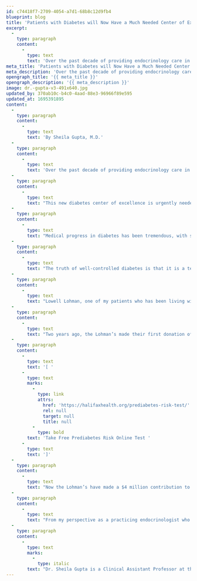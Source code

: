 ```yaml
---
id: c74418f7-2709-4054-a7d1-68b8c12d9fb4
blueprint: blog
title: 'Patients with Diabetes will Now Have a Much Needed Center of Excellence for Care, Education and Resources'
excerpt:
  -
    type: paragraph
    content:
      -
        type: text
        text: 'Over the past decade of providing endocrinology care in Volusia County, I have been astounded by the pressing, if not crushing, demand for diabetes care.'
meta_title: 'Patients with Diabetes will Now Have a Much Needed Center of Excellence for Care, Education and Resources'
meta_description: 'Over the past decade of providing endocrinology care in Volusia County, I have been astounded by the pressing, if not crushing, demand for diabetes care.'
opengraph_title: '{{ meta_title }}'
opengraph_description: '{{ meta_description }}'
image: dr.-gupta-v3-491x640.jpg
updated_by: 370ab10c-b4c0-4aad-88e3-96966f89e595
updated_at: 1695391895
content:
  -
    type: paragraph
    content:
      -
        type: text
        text: 'By Sheila Gupta, M.D.'
  -
    type: paragraph
    content:
      -
        type: text
        text: 'Over the past decade of providing endocrinology care in Volusia County, I have been astounded by the pressing, if not crushing, demand for diabetes care. Shortly after I opened my clinic, we met capacity and were no longer able to accept new patients with diabetes except on a limited case-by-case basis. Volusia and Flagler counties have higher than average numbers of patients with diabetes compared to the rest of Florida. Because we have very few endocrinologists, specialists who treat diabetes, our hardworking primary care physicians provide the bulk of diabetes care. Diabetes care in our community will soon change with the recently announced Lohman Diabetes Center of Excellence.'
  -
    type: paragraph
    content:
      -
        type: text
        text: "This new diabetes center of excellence is urgently needed to meet the needs of our community. Uncontrolled diabetes is the number one cause of adult blindness, the number one cause of kidney failure requiring dialysis, and the number one cause of foot amputations.\_ Conversely, well-controlled diabetes is the number one cause of absolutely NOTHING.\_ In other words, if we treat diabetes well and we treat it early, we can prevent many complications associated with the disease.\_ With access to proper care, patients can live a remarkably high quality of life."
  -
    type: paragraph
    content:
      -
        type: text
        text: "Medical progress in diabetes has been tremendous, with several new insulins available and multiple new classes of oral and injectable medications on the market.\_\_ All endocrinologists agree that technology is the future of diabetes treatment.\_ We routinely use continuous glucose monitoring systems that use sensors that attach to the skin to minimize the need for pricking the fingertip to check blood sugars.\_ These monitoring systems communicate with insulin pumps and allow for more fine-tuned adjustments.\_ These advances are challenging to keep pace with, particularly for primary care providers who are treating multiple other disease processes simultaneously.\_"
  -
    type: paragraph
    content:
      -
        type: text
        text: "The truth of well-controlled diabetes is that it is a team effort – the patient, the patient’s family, the endocrinologist, the primary care physician, diabetes educators, and others.\_\_ The entire team is integral to a successful outcome.\_"
  -
    type: paragraph
    content:
      -
        type: text
        text: "Lowell Lohman, one of my patients who has been living with diabetes mellitus type 1 for decades, quickly recognized this unaddressed need for more support and access to care in our community.\_ Lowell and his wife Nancy Lohman are determined to improve the lives of patients living with diabetes in Volusia and Flagler counties.\_ When Lowell would sit in the lobby of my endocrinology practice, he noted and commented on the constant phone ringing from patients requesting a new patient appointment and the apologetic responses from my staff.\_ He proactively engaged with other patients waiting in the lobby, encouraging them to try the latest innovations available.\_ The patients then entered my exam rooms enthusiastically requesting to try the same technology.\_\_"
  -
    type: paragraph
    content:
      -
        type: text
        text: "Two years ago, the Lohman’s made their first donation of $100,000 to the Help A Diabetic Child Foundation to provide insulin and diabetes supplies to those in need. Since then, they have continued to contribute regularly to Halifax Health, the YMCA, and the Help A Diabetic Child Foundation to increase awareness of diabetes management.\_ At one point in 2019, in a conversation with the Lohman’s, I presumptively suggested to Lowell and Nancy that our community could genuinely benefit from a comprehensive diabetes center."
  -
    type: paragraph
    content:
      -
        type: text
        text: '[ '
      -
        type: text
        marks:
          -
            type: link
            attrs:
              href: 'https://halifaxhealth.org/prediabetes-risk-test/'
              rel: null
              target: null
              title: null
          -
            type: bold
        text: 'Take Free Prediabetes Risk Online Test '
      -
        type: text
        text: ']'
  -
    type: paragraph
    content:
      -
        type: text
        text: "Now the Lohman’s have made a $4 million contribution to Halifax Health to create the Lohman Diabetes Center of Excellence. It is scheduled to open in Spring 2021 on the 5th floor of the Halifax Professional Building, soon to be renamed the Lohman Building. \_To begin this initiative, the Lohman’s, Halifax Health and UF Health have increased care capacity by recruiting a much-needed endocrinologist, Dr. Poonam Kapadia.\_ Dr. Kapadia is young, energetic, and committed to staying at the cutting edge of our field. In addition, the Halifax Health diabetes education department meets the standards of excellence recognized by the American Diabetes Association.\_\_ Halifax Health, along with the University of Florida, will equip the Lohman Diabetes Center with point-of-care A1c testing, a full-scale laboratory, and a state-of-the-art resource room to facilitate education.\_ Nearby specialty clinics, including wound care, ophthalmology, cardiology, and vascular surgery, will provide additional comprehensive care.\_\_ The center will emphasize providing outstanding diabetes care to individual patients and sharing the best diabetes practices with primary care physicians."
  -
    type: paragraph
    content:
      -
        type: text
        text: "From my perspective as a practicing endocrinologist who cares deeply about our community, the potential of what the Lohman Diabetes Center could accomplish is both humbling and exhilarating.\_ I want to express tremendous gratitude to the Lohman family and Halifax Health for making this idea an achievable reality.\_ The ultimate goal is to improve the quality of life for those who live with diabetes.\_"
  -
    type: paragraph
    content:
      -
        type: text
        marks:
          -
            type: italic
        text: "Dr. Sheila Gupta is a Clinical Assistant Professor at the Florida State University College of Medicine and is Board Certified in Endocrinology, Diabetes, & Metabolism and Internal Medicine.\_ She has been practicing endocrinology in Volusia County since 2007."
---
```

